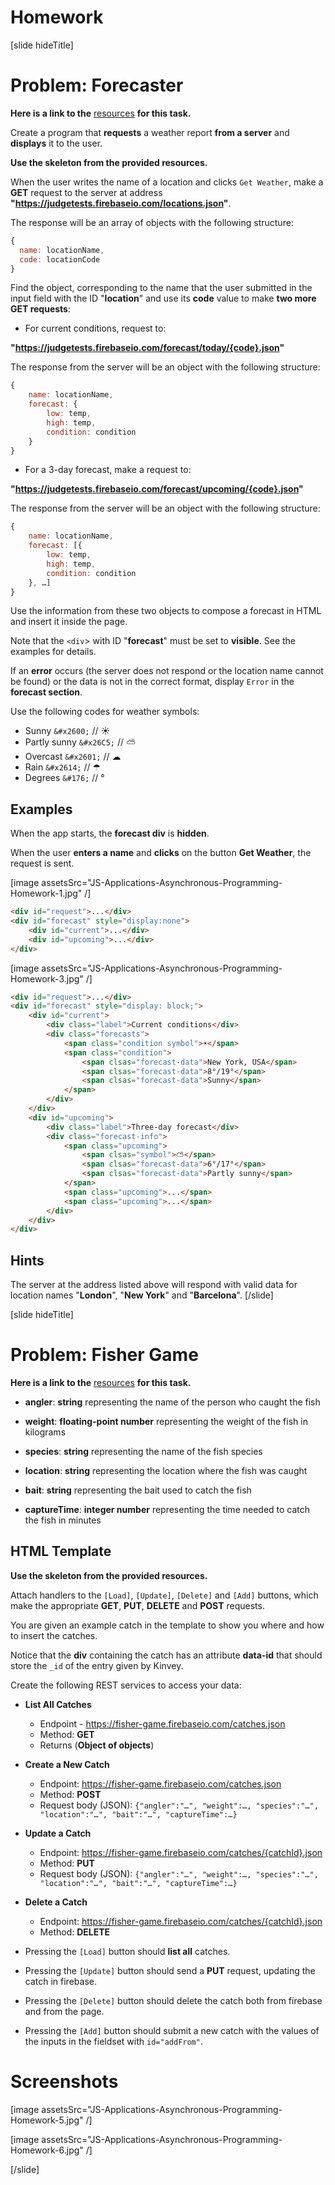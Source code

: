 # Homework

[slide hideTitle]

# Problem: Forecaster

**Here is a link to the** [resources](https://videos.softuni.org/resources/javascript/javascript-applications/JS-Applications-Asynchronous-Programming-Homework-01.Forecaster.zip) **for this task.**

Create a program that **requests** a weather report **from a server** and **displays** it to the user.

**Use the skeleton from the provided resources.**

When the user writes the name of a location and clicks `Get Weather`, make a **GET** request to the server at address **"https://judgetests.firebaseio.com/locations.json"**.

The response will be an array of objects with the following structure: 

```js
{
  name: locationName,
  code: locationCode
}
```

Find the object, corresponding to the name that the user submitted in the input field with the ID "**location**" and use its **code** value to make **two more GET requests**:

- For current conditions, request to:

**"https://judgetests.firebaseio.com/forecast/today/{code}.json"**

The response from the server will be an object with the following structure:

```js
{
    name: locationName,
    forecast: {
        low: temp,
        high: temp,
        condition: condition
    }
}
```

- For a 3-day forecast, make a request to:

**"https://judgetests.firebaseio.com/forecast/upcoming/{code}.json"**

The response from the server will be an object with the following structure:

```js
{
    name: locationName,
    forecast: [{
        low: temp,
        high: temp,
        condition: condition
    }, …]
}
```

Use the information from these two objects to compose a forecast in HTML and insert it inside the page.

Note that the `<div`> with ID "**forecast**" must be set to **visible**. See the examples for details.

If an **error** occurs (the server does not respond or the location name cannot be found) or the data is not in the correct format, display `Error` in the **forecast section**.

Use the following codes for weather symbols:

- Sunny `&#x2600;` // ☀
- Partly sunny `&#x26C5;` // ⛅
- Overcast `&#x2601;` // ☁
- Rain `&#x2614;` // ☂
- Degrees `&#176;` // °

## Examples

When the app starts, the **forecast div** is **hidden**. 

When the user **enters a name** and **clicks** on the button **Get Weather**, the request is sent.

[image assetsSrc="JS-Applications-Asynchronous-Programming-Homework-1.jpg" /]

```html
<div id="request">...</div>
<div id="forecast" style="display:none">
    <div id="current">...</div>
    <div id="upcoming">...</div>
</div>
```

[image assetsSrc="JS-Applications-Asynchronous-Programming-Homework-3.jpg" /]

```html
<div id="request">...</div>
<div id="forecast" style="display: block;">
    <div id="current">
        <div class="label">Current conditions</div>
        <div class="forecasts">
            <span class="condition symbol">☀</span>
            <span class="condition">
                <span clsas="forecast-data">New York, USA</span>
                <span clsas="forecast-data">8°/19°</span>
                <span clsas="forecast-data">Sunny</span>
            </span>
        </div>
    </div>
    <div id="upcoming">
        <div class="label">Three-day forecast</div>
        <div class="forecast-info">
            <span class="upcoming">
                <span clsas="symbol">⛅</span>
                <span clsas="forecast-data">6°/17°</span>
                <span clsas="forecast-data">Partly sunny</span>
            </span>
            <span class="upcoming">...</span>
            <span class="upcoming">...</span>
        </div>
    </div>
</div>
```

## Hints

The server at the address listed above will respond with valid data for location names "**London**", "**New York**" and "**Barcelona**".
[/slide]

[slide hideTitle]

# Problem: Fisher Game

**Here is a link to the** [resources](https://videos.softuni.org/resources/javascript/javascript-applications/JS-Applications-Asynchronous-Programming-Homework-02.Fisher-Game.zip) **for this task.**


- **angler**: **string** representing the name of the person who caught the fish

- **weight**: **floating-point number** representing the weight of the fish in kilograms

- **species**: **string** representing the name of the fish species

- **location**: **string** representing the location where the fish was caught

- **bait**: **string** representing the bait used to catch the fish

- **captureTime**: **integer number** representing the time needed to catch the fish in minutes

## HTML Template

**Use the skeleton from the provided resources.**

Attach handlers to the `[Load]`, `[Update]`, `[Delete]` and `[Add]` buttons, which make the appropriate **GET**, **PUT**, **DELETE** and **POST** requests.

You are given an example catch in the template to show you where and how to insert the catches.

Notice that the **div** containing the catch has an attribute **data-id** that should store the `_id` of the entry given by Kinvey.

Create the following REST services to access your data:

- **List All Catches**

  - Endpoint - https://fisher-game.firebaseio.com/catches.json
  - Method: **GET**
  - Returns (**Object of objects**)

- **Create a New Catch**

  - Endpoint: https://fisher-game.firebaseio.com/catches.json
  - Method: **POST**
  - Request body (JSON): `{"angler":"…", "weight":…, "species":"…", "location":"…", "bait":"…", "captureTime":…}`

- **Update a Catch**

  - Endpoint: https://fisher-game.firebaseio.com/catches/{catchId}.json
  - Method: **PUT**
  - Request body (JSON): `{"angler":"…", "weight":…, "species":"…", "location":"…", "bait":"…", "captureTime":…}`

- **Delete a Catch**

  - Endpoint: https://fisher-game.firebaseio.com/catches/{catchId}.json
  - Method: **DELETE**

- Pressing the `[Load]` button should **list all** catches.

- Pressing the `[Update]` button should send a **PUT** request, updating the catch in firebase.

- Pressing the `[Delete]` button should delete the catch both from firebase and from the page.

- Pressing the `[Add]` button should submit a new catch with the values of the inputs in the fieldset with `id="addFrom"`.

# Screenshots

[image assetsSrc="JS-Applications-Asynchronous-Programming-Homework-5.jpg" /]

[image assetsSrc="JS-Applications-Asynchronous-Programming-Homework-6.jpg" /]

[/slide]
